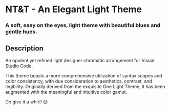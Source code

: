# NT&T - An Elegant Light Theme

### A soft, easy on the eyes, light theme with beautiful blues and gentle hues.

## Description

An opulent yet refined light designer chromatic arrangement for Visual Studio Code.

This theme boasts a more comprehensive utilization of syntax scopes and color consistency, with due consideration to aesthetics, contrast, and legibility. Originally derived from the exquisite One Light Theme, it has been augmented with the meaningful and intuitive color gamut.

Do give it a whirl! 😊